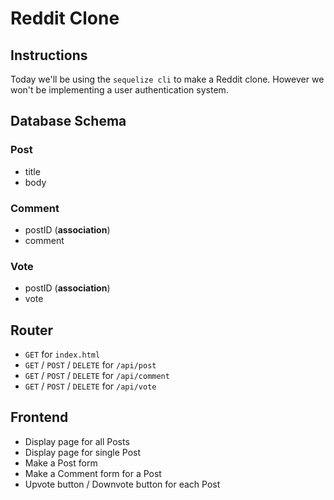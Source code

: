 # Reddit Clone

## Instructions
Today we'll be using the `sequelize cli` to make a Reddit clone. However we won't be implementing a user authentication system.

## Database Schema
### Post
* title
* body

### Comment
* postID (**association**)
* comment

### Vote
* postID (**association**)
* vote

## Router
* `GET` for `index.html`
* `GET` / `POST` / `DELETE` for `/api/post`
* `GET` / `POST` / `DELETE` for `/api/comment`
* `GET` / `POST` / `DELETE` for `/api/vote`

## Frontend
* Display page for all Posts
* Display page for single Post
* Make a Post form
* Make a Comment form for a Post
* Upvote button / Downvote button for each Post

